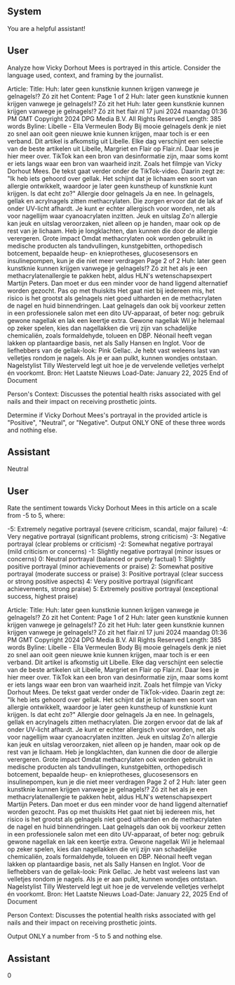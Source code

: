 ## System

You are a helpful assistant!

## User


Analyze how Vicky Dorhout Mees is portrayed in this article. Consider the language used, context, and framing by the journalist.

Article:
Title: Huh: later geen kunstknie kunnen krijgen vanwege je gelnagels!? Zó zit het
Content: Page 1 of 2
Huh: later geen kunstknie kunnen krijgen vanwege je gelnagels!? Zó zit het
Huh: later geen kunstknie kunnen krijgen vanwege je gelnagels!? Zó zit het
flair.nl
17 juni 2024 maandag 01:36 PM GMT
Copyright 2024 DPG Media B.V. All Rights Reserved
Length: 385 words
Byline: Libelle - Ella Vermeulen
Body
Bij mooie gelnagels denk je niet zo snel aan ooit geen nieuwe knie kunnen krijgen, maar toch is er een verband.
Dit artikel is afkomstig uit Libelle. Elke dag verschijnt een selectie van de beste artikelen uit Libelle, Margriet en Flair 
op Flair.nl. Daar lees je hier meer over.
TikTok kan een bron van desinformatie zijn, maar soms komt er iets langs waar een bron van waarheid inzit. Zoals 
het filmpje van Vicky Dorhout Mees.
De tekst gaat verder onder de TikTok-video.
Daarin zegt ze: "Ik heb iets gehoord over gellak. Het schijnt dat je lichaam een soort van allergie ontwikkelt, 
waardoor je later geen kunstheup of kunstknie kunt krijgen. Is dat echt zo?"
Allergie door gelnagels
Ja en nee. In  gelnagels, gellak en acrylnagels zitten methacrylaten. Die zorgen ervoor dat de lak af onder UV-licht 
afhardt. Je kunt er echter allergisch voor worden, net als voor nagellijm waar cyanoacrylaten inzitten.
Jeuk en uitslag
Zo'n allergie kan jeuk en uitslag veroorzaken, niet alleen op je handen, maar ook op de rest van je lichaam. Heb je 
longklachten, dan kunnen die door de allergie verergeren.
Grote impact
Omdat methacrylaten ook worden gebruikt in medische producten als tandvullingen, kunstgebitten, orthopedisch 
botcement, bepaalde heup- en knieprotheses, glucosesensors en  insulinepompen, kun je die niet meer verdragen 
Page 2 of 2
Huh: later geen kunstknie kunnen krijgen vanwege je gelnagels!? Zó zit het
als je een methacrylatenallergie te pakken hebt, aldus HLN's wetenschapsexpert Martijn Peters. Dan moet er dus 
een minder voor de hand liggend alternatief worden gezocht.
Pas op met thuiskits
Het gaat niet bij iedereen mis, het risico is het grootst als gelnagels niet goed uitharden en de methacrylaten de 
nagel en huid binnendringen. Laat gelnagels dan ook bij voorkeur zetten in een professionele salon met een dito 
UV-apparaat, of beter nog: gebruik gewone nagellak en lak een keertje extra.
Gewone nagellak
Wil je helemaal op zeker spelen, kies dan nagellakken die vrij zijn van schadelijke chemicaliën, zoals 
formaldehyde, tolueen en DBP. Néonail heeft vegan lakken op plantaardige basis, net als Sally Hansen en Inglot. 
Voor de liefhebbers van de gellak-look: Pink Gellac.
Je hebt vast weleens last van velletjes rondom je nagels. Als je er aan pulkt, kunnen wondjes ontstaan. 
Nagelstylist Tilly Westerveld legt uit hoe je de vervelende velletjes verhelpt én voorkomt.
Bron: Het Laatste Nieuws
Load-Date: January 22, 2025
End of Document

Person's Context: Discusses the potential health risks associated with gel nails and their impact on receiving prosthetic joints.

Determine if Vicky Dorhout Mees's portrayal in the provided article is "Positive", "Neutral", or "Negative".
Output ONLY ONE of these three words and nothing else.


## Assistant

Neutral

## User


Rate the sentiment towards Vicky Dorhout Mees in this article on a scale from -5 to 5, where:

-5: Extremely negative portrayal (severe criticism, scandal, major failure)
-4: Very negative portrayal (significant problems, strong criticism)
-3: Negative portrayal (clear problems or criticism)
-2: Somewhat negative portrayal (mild criticism or concerns)
-1: Slightly negative portrayal (minor issues or concerns)
0: Neutral portrayal (balanced or purely factual)
1: Slightly positive portrayal (minor achievements or praise)
2: Somewhat positive portrayal (moderate success or praise)
3: Positive portrayal (clear success or strong positive aspects)
4: Very positive portrayal (significant achievements, strong praise)
5: Extremely positive portrayal (exceptional success, highest praise)

Article:
Title: Huh: later geen kunstknie kunnen krijgen vanwege je gelnagels!? Zó zit het
Content: Page 1 of 2
Huh: later geen kunstknie kunnen krijgen vanwege je gelnagels!? Zó zit het
Huh: later geen kunstknie kunnen krijgen vanwege je gelnagels!? Zó zit het
flair.nl
17 juni 2024 maandag 01:36 PM GMT
Copyright 2024 DPG Media B.V. All Rights Reserved
Length: 385 words
Byline: Libelle - Ella Vermeulen
Body
Bij mooie gelnagels denk je niet zo snel aan ooit geen nieuwe knie kunnen krijgen, maar toch is er een verband.
Dit artikel is afkomstig uit Libelle. Elke dag verschijnt een selectie van de beste artikelen uit Libelle, Margriet en Flair 
op Flair.nl. Daar lees je hier meer over.
TikTok kan een bron van desinformatie zijn, maar soms komt er iets langs waar een bron van waarheid inzit. Zoals 
het filmpje van Vicky Dorhout Mees.
De tekst gaat verder onder de TikTok-video.
Daarin zegt ze: "Ik heb iets gehoord over gellak. Het schijnt dat je lichaam een soort van allergie ontwikkelt, 
waardoor je later geen kunstheup of kunstknie kunt krijgen. Is dat echt zo?"
Allergie door gelnagels
Ja en nee. In  gelnagels, gellak en acrylnagels zitten methacrylaten. Die zorgen ervoor dat de lak af onder UV-licht 
afhardt. Je kunt er echter allergisch voor worden, net als voor nagellijm waar cyanoacrylaten inzitten.
Jeuk en uitslag
Zo'n allergie kan jeuk en uitslag veroorzaken, niet alleen op je handen, maar ook op de rest van je lichaam. Heb je 
longklachten, dan kunnen die door de allergie verergeren.
Grote impact
Omdat methacrylaten ook worden gebruikt in medische producten als tandvullingen, kunstgebitten, orthopedisch 
botcement, bepaalde heup- en knieprotheses, glucosesensors en  insulinepompen, kun je die niet meer verdragen 
Page 2 of 2
Huh: later geen kunstknie kunnen krijgen vanwege je gelnagels!? Zó zit het
als je een methacrylatenallergie te pakken hebt, aldus HLN's wetenschapsexpert Martijn Peters. Dan moet er dus 
een minder voor de hand liggend alternatief worden gezocht.
Pas op met thuiskits
Het gaat niet bij iedereen mis, het risico is het grootst als gelnagels niet goed uitharden en de methacrylaten de 
nagel en huid binnendringen. Laat gelnagels dan ook bij voorkeur zetten in een professionele salon met een dito 
UV-apparaat, of beter nog: gebruik gewone nagellak en lak een keertje extra.
Gewone nagellak
Wil je helemaal op zeker spelen, kies dan nagellakken die vrij zijn van schadelijke chemicaliën, zoals 
formaldehyde, tolueen en DBP. Néonail heeft vegan lakken op plantaardige basis, net als Sally Hansen en Inglot. 
Voor de liefhebbers van de gellak-look: Pink Gellac.
Je hebt vast weleens last van velletjes rondom je nagels. Als je er aan pulkt, kunnen wondjes ontstaan. 
Nagelstylist Tilly Westerveld legt uit hoe je de vervelende velletjes verhelpt én voorkomt.
Bron: Het Laatste Nieuws
Load-Date: January 22, 2025
End of Document

Person Context: Discusses the potential health risks associated with gel nails and their impact on receiving prosthetic joints.

Output ONLY a number from -5 to 5 and nothing else.


## Assistant

0

